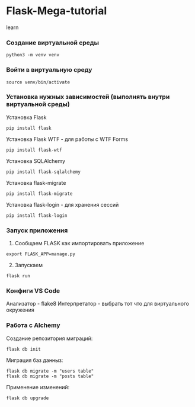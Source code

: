 # Flask-Mega-tutorial
learn

### Создание виртуальной среды
```
python3 -m venv venv
```
### Войти в виртуальную среду
```
source venv/bin/activate
```

### Установка нужных зависимостей (выполнять внутри виртуальной среды)
Установка Flask
```
pip install flask
```
Установка Flask WTF - для работы с WTF Forms
```
pip install flask-wtf
```
Установка SQLAlchemy
```
pip install flask-sqlalchemy
```
Установка flask-migrate
```
pip install flask-migrate
```
Установка flask-login - для хранения сессий
```
pip install flask-login
```

### Запуск приложения
1. Сообщаем FLASK как импортировать приложение
```
export FLASK_APP=manage.py
```
2. Запускаем
```
flask run
```

### Конфиги VS Code
Анализатор - flake8
Интерпретатор - выбрать тот что для виртуального окружения

### Работа с Alchemy
Создание репозитория миграций:
```
flask db init
```
Миграция баз данныз:
```
flask db migrate -m "users table"
flask db migrate -m "posts table"
```
Применение изменений:
```
flask db upgrade
```

